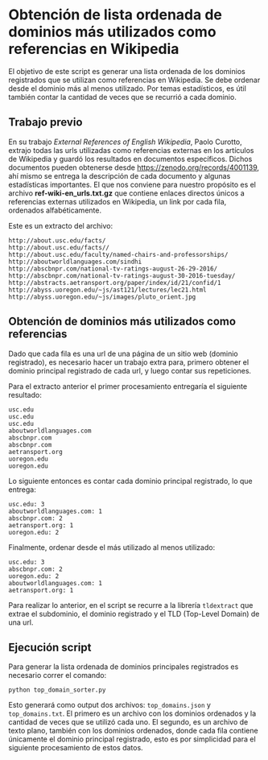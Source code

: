 # Obtención de lista ordenada de dominios más utilizados como referencias en Wikipedia

El objetivo de este script es generar una lista ordenada de los dominios registrados que se utilizan como referencias en Wikipedia. Se debe ordenar desde el dominio más al menos utilizado. Por temas estadísticos, es útil también contar la cantidad de veces que se recurrió a cada dominio.

## Trabajo previo

En su trabajo _External References of English Wikipedia_, Paolo Curotto, extrajo todas las urls utilizadas como referencias externas en los artículos de Wikipedia y guardó los resultados en documentos específicos. Dichos documentos pueden obtenerse desde https://zenodo.org/records/4001139, ahí mismo se entrega la descripción de cada documento y algunas estadísticas importantes. El que nos conviene para nuestro propósito es el archivo **ref-wiki-en_urls.txt.gz** que contiene enlaces directos únicos a referencias externas utilizados en Wikipedia, un link por cada fila, ordenados alfabéticamente.

Este es un extracto del archivo:

```
http://about.usc.edu/facts/
http://about.usc.edu/facts//
http://about.usc.edu/faculty/named-chairs-and-professorships/
http://aboutworldlanguages.com/sindhi
http://abscbnpr.com/national-tv-ratings-august-26-29-2016/
http://abscbnpr.com/national-tv-ratings-august-30-2016-tuesday/
http://abstracts.aetransport.org/paper/index/id/21/confid/1
http://abyss.uoregon.edu/~js/ast121/lectures/lec21.html
http://abyss.uoregon.edu/~js/images/pluto_orient.jpg
```

## Obtención de dominios más utilizados como referencias

Dado que cada fila es una url de una página de un sitio web (dominio registrado), es necesario hacer un trabajo extra para, primero obtener el dominio principal registrado de cada url, y luego contar sus repeticiones.

Para el extracto anterior el primer procesamiento entregaría el siguiente resultado:

```
usc.edu
usc.edu
usc.edu
aboutworldlanguages.com
abscbnpr.com
abscbnpr.com
aetransport.org
uoregon.edu
uoregon.edu
```

Lo siguiente entonces es contar cada dominio principal registrado, lo que entrega:

```
usc.edu: 3
aboutworldlanguages.com: 1
abscbnpr.com: 2
aetransport.org: 1
uoregon.edu: 2
```

Finalmente, ordenar desde el más utilizado al menos utilizado:

```
usc.edu: 3
abscbnpr.com: 2
uoregon.edu: 2
aboutworldlanguages.com: 1
aetransport.org: 1
```

Para realizar lo anterior, en el script se recurre a la librería `tldextract` que extrae el subdominio, el dominio registrado y el TLD (Top-Level Domain) de una url.

## Ejecución script

Para generar la lista ordenada de dominios principales registrados es necesario correr el comando:

`python top_domain_sorter.py`

Esto generará como output dos archivos: `top_domains.json` y `top_domains.txt`. El primero es un archivo con los dominios ordenados y la cantidad de veces que se utilizó cada uno. El segundo, es un archivo de texto plano, también con los dominios ordenados, donde cada fila contiene únicamente el dominio principal registrado, esto es por simplicidad para el siguiente procesamiento de estos datos.
